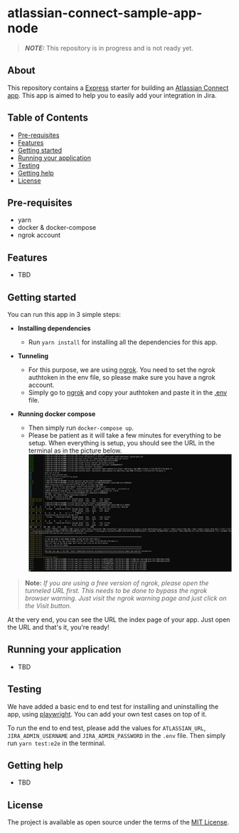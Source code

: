 # atlassian-connect-sample-app-node

> **_NOTE:_**  This repository is in progress and is not ready yet.

## About
This repository contains a [Express](https://expressjs.com/en/4x/api.html) starter for building an [Atlassian Connect app](https://developer.atlassian.com/cloud/jira/platform/getting-started-with-connect/).
This app is aimed to help you to easily add your integration in Jira.

## Table of Contents
- [Pre-requisites](#pre-requisites)
- [Features](#features)
- [Getting started](#getting-started)
- [Running your application](#running-your-application)
- [Testing](#testing)
- [Getting help](#getting-help)
- [License](#license)

## Pre-requisites
- yarn
- docker & docker-compose
- ngrok account

## Features
- TBD

## Getting started
You can run this app in 3 simple steps:
- **Installing dependencies** 
  - Run `yarn install` for installing all the dependencies for this app.

- **Tunneling**
  - For this purpose, we are using [ngrok](https://ngrok.com/docs/getting-started). You need to set the ngrok authtoken in the env file, so please make sure you have a ngrok account.
  - Simply go to [ngrok](https://dashboard.ngrok.com/get-started/your-authtoken) and copy your authtoken and paste it in the [.env](./.env) file.

- **Running docker compose** 
  - Then simply run `docker-compose up`.
  - Please be patient as it will take a few minutes for everything to be setup. When everything is setup, you should see the URL in the terminal as in the picture below. ![img.png](static/images/tunnel-output.png)

> **Note:** _If you are using a free version of ngrok, please open the tunneled URL first. This needs to be done to bypass the ngrok browser warning. Just visit the ngrok warning page and just click on the Visit button._

At the very end, you can see the URL the index page of your app. Just open the URL and that's it, you're ready!

## Running your application
- TBD

## Testing
We have added a basic end to end test for installing and uninstalling the app, using [playwright](https://playwright.dev/docs/intro). You can add your own test cases on top of it. 

To run the end to end test, please add the values for `ATLASSIAN_URL`, `JIRA_ADMIN_USERNAME` and `JIRA_ADMIN_PASSWORD` in the `.env` file. Then simply run `yarn test:e2e` in the terminal.

## Getting help
- TBD

## License
The project is available as open source under the terms of the [MIT License](./LICENSE).
